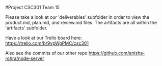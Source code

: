 
#Project CSC301 Team 15

Please take a look at our 'deliverables' subfolder in order to view the product.md, plan.md, and review.md files.
The artifacts are all within the 'artifacts' subfolder.

Have a look at our Trello board here: https://trello.com/b/9vpWgPMC/csc301


Also see the commits of our other repo 
https://github.com/anisha-rohra/node-server
